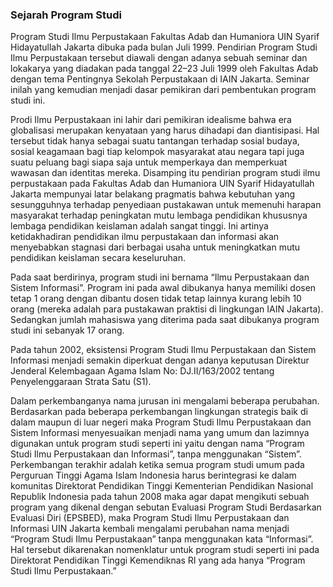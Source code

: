 ### Sejarah Program Studi

  Program Studi Ilmu Perpustakaan Fakultas Adab dan Humaniora UIN Syarif Hidayatullah Jakarta dibuka pada bulan Juli 1999. Pendirian Program Studi Ilmu Perpustakaan tersebut diawali dengan adanya sebuah seminar dan lokakarya yang diadakan pada tanggal 22–23 Juli 1999 oleh Fakultas Adab dengan tema Pentingnya Sekolah Perpustakaan di IAIN Jakarta. Seminar inilah yang kemudian menjadi dasar pemikiran dari pembentukan program studi ini.
  
  Prodi Ilmu Perpustakaan ini lahir dari pemikiran idealisme bahwa era globalisasi merupakan kenyataan yang harus dihadapi dan diantisipasi. Hal tersebut tidak hanya sebagai suatu tantangan terhadap sosial budaya, sosial keagamaan bagi tiap kelompok masyarakat atau negara tapi juga suatu peluang bagi siapa saja untuk memperkaya dan memperkuat wawasan dan identitas mereka. Disamping itu pendirian program studi ilmu perpustakaan pada Fakultas Adab dan Humaniora UIN Syarif Hidayatullah Jakarta mempunyai latar belakang pragmatis bahwa kebutuhan yang sesungguhnya terhadap penyediaan pustakawan untuk memenuhi harapan masyarakat terhadap peningkatan mutu lembaga pendidikan khususnya lembaga pendidikan keislaman adalah sangat tinggi. Ini artinya ketidakhadiran pendidikan ilmu perpustakaan dan informasi akan menyebabkan stagnasi dari berbagai usaha untuk meningkatkan mutu pendidikan keislaman secara keseluruhan.
  
  Pada saat berdirinya, program studi ini  bernama “Ilmu Perpustakaan dan Sistem Informasi”. Program ini pada awal dibukanya hanya memiliki dosen tetap 1 orang dengan dibantu dosen tidak tetap lainnya kurang lebih 10 orang (mereka adalah para pustakawan praktisi di lingkungan IAIN Jakarta). Sedangkan jumlah mahasiswa yang diterima pada saat dibukanya program studi ini sebanyak 17 orang. 

  Pada tahun 2002, eksistensi Program Studi Ilmu Perpustakaan dan Sistem Informasi menjadi semakin diperkuat dengan adanya keputusan Direktur Jenderal Kelembagaan Agama Islam No: DJ.II/163/2002 tentang Penyelenggaraan Strata Satu (S1). 

  Dalam perkembanganya nama jurusan ini mengalami beberapa perubahan. Berdasarkan pada beberapa perkembangan lingkungan strategis baik di dalam maupun di luar negeri maka Program Studi Ilmu Perpustakaan dan Sistem Informasi menyesuaikan menjadi nama yang umum dan lazimnya digunakan untuk program studi seperti ini yaitu dengan nama “Program Studi Ilmu Perpustakaan dan Informasi”, tanpa menggunakan “Sistem”. Perkembangan terakhir adalah ketika semua program studi umum pada Perguruan Tinggi Agama Islam Indonesia harus berintegrasi ke dalam komunitas Direktorat Pendidikan Tinggi Kementerian Pendidikan Nasional Republik Indonesia pada tahun 2008 maka agar dapat mengikuti sebuah program yang dikenal dengan sebutan Evaluasi Program Studi Berdasarkan Evaluasi Diri (EPSBED), maka Program Studi Ilmu Perpustakaan dan Informasi UIN Jakarta kembali mengalami perubahan nama menjadi “Program Studi Ilmu Perpustakaan” tanpa menggunakan kata “Informasi”. Hal tersebut dikarenakan nomenklatur untuk program studi seperti ini pada Direktorat Pendidikan Tinggi Kemendiknas RI yang ada hanya “Program Studi Ilmu Perpustakaan.”



